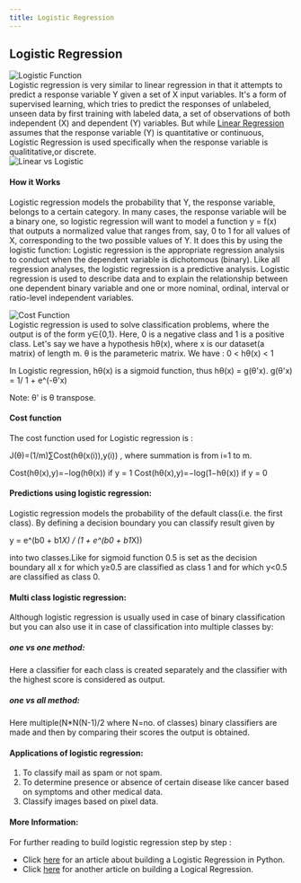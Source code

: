 ```yaml
---
title: Logistic Regression
---
```

## Logistic Regression
![Logistic Function](https://qph.fs.quoracdn.net/main-qimg-7c9b7670c90b286160a88cb599d1b733)<br>
Logistic regression is very similar to linear regression in that it attempts to predict a response variable Y given a set of X input variables. It's a form of supervised learning, which tries to predict the responses of unlabeled, unseen data by first training with labeled data, a set of observations of both independent (X) and dependent (Y) variables. But while <a href='https://guide.freecodecamp.org/machine-learning/linear-regression' target='_blank'>Linear Regression</a> assumes that the response variable (Y) is quantitative or continuous, Logistic Regression is used specifically when the response variable is qualititative,or discrete.<br>
![Linear vs Logistic](http://www.saedsayad.com/images/LogReg_1.png)
#### How it Works 
Logistic regression models the probability that Y, the response variable, belongs to a certain category. In many cases, the response variable will be a binary one, so logistic regression will want to model a function y = f(x) that outputs a normalized value that ranges  from, say, 0 to 1 for all values of X, corresponding to the two possible values of Y. It does this by using the logistic function: 
Logistic regression is the appropriate regression analysis to conduct when the dependent variable is dichotomous (binary).  Like all regression analyses, the logistic regression is a predictive analysis.  Logistic regression is used to describe data and to explain the relationship between one dependent binary variable and one or more nominal, ordinal, interval or ratio-level independent variables.

<!-- The article goes here, in GitHub-flavored Markdown. Feel free to add YouTube videos, images, and CodePen/JSBin embeds  -->
![Cost Function](https://cdn-images-1.medium.com/max/800/1*wHtYmENzug_W6fIE9xY8aw.jpeg)
<br>
Logistic regression is used to solve classification problems, where the output is of the form y∈{0,1}. Here, 0 is a negative class and 1 is a positive class. Let's say we have a hypothesis hθ(x), where x is our dataset(a matrix) of length m. θ is the parameteric matrix. We have : 0 < hθ(x) < 1

In Logistic regression, hθ(x) is a sigmoid function, thus hθ(x) = g(θ'x).
g(θ'x) = 1/ 1 + e^(-θ'x) 

Note: θ' is θ transpose.
            
#### Cost function

The cost function used for Logistic regression is :

J(θ)=(1/m)∑Cost(hθ(x(i)),y(i)) , where summation is from i=1 to m.

Cost(hθ(x),y)=−log(hθ(x))           if y = 1
Cost(hθ(x),y)=−log(1−hθ(x))         if y = 0
#### Predictions using logistic regression:
Logistic regression models the probability of the default class(i.e. the first class).
By defining a decision boundary you can classify result given by 

y = e^(b0 + b1*X) / (1 + e^(b0 + b1*X))

into two classes.Like for sigmoid function 0.5 is set as the decision boundary all x for which y≥0.5 are classified as class 1 and for which y<0.5 are classified as class 0.

#### Multi class logistic regression:
Although logistic regression is usually used in case of binary classification but you can also use it in case of classification into multiple classes by:

##### one vs one method: 
Here a classifier for each class is created separately and the classifier with the highest score is considered as output.

##### one vs all method: 
Here multiple(N*N(N-1)/2 where N=no. of classes) binary classifiers are made and then by comparing their scores the output is obtained.

#### Applications of logistic regression:
1) To classify mail as spam or not spam.<br>
2) To determine presence or absence of certain disease like cancer based on symptoms and other medical data.<br>
3) Classify images based on pixel data.
#### More Information:
<!-- Please add any articles you think might be helpful to read before writing the article -->
For further reading to build logistic regression step by step :

- Click <a href="https://medium.com/towards-data-science/building-a-logistic-regression-in-python-step-by-step-becd4d56c9c8"  target='_blank' rel='nofollow'>here</a> for an article about building a Logistic Regression in Python.
- Click <a href="http://nbviewer.jupyter.org/gist/justmarkham/6d5c061ca5aee67c4316471f8c2ae976" target='_blank' rel='nofollow'>here</a> for another article on building a Logical Regression.
